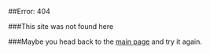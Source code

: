 ##Error: 404

###This site was not found here

###Maybe you head back to the [main page](https://kejax.github.io/Hive-Stats-Bot) and try it again.
